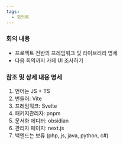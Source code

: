 ```yaml
---
tags:
  - 회의록
---
```

### 회의 내용
+ 프로젝트 전반의 프레임워크 및 라이브러리 명세
+ 다음 회의까지 카페 UI 조사하기


### 참조 및 상세 내용 명세
1. 언어는 JS + TS
2. 번들러: Vite
3. 프레임워크: Svelte
4. 패키지관리자: pnpm
5. 문서화 에디터: obsidian
6. 관리자 페이지: next.js
7. 백엔드는 보류 (php, js, java, python, c#)